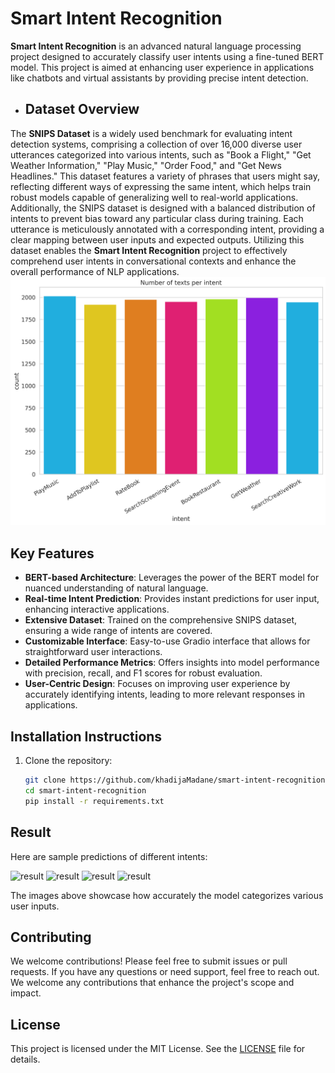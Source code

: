# Smart Intent Recognition

**Smart Intent Recognition** is an advanced natural language processing project designed to accurately classify user intents using a fine-tuned BERT model. This project is aimed at enhancing user experience in applications like chatbots and virtual assistants by providing precise intent detection.

- ## Dataset Overview

The **SNIPS Dataset** is a widely used benchmark for evaluating intent detection systems, comprising a collection of over 16,000 diverse user utterances categorized into various intents, such as "Book a Flight," "Get Weather Information," "Play Music," "Order Food," and "Get News Headlines." This dataset features a variety of phrases that users might say, reflecting different ways of expressing the same intent, which helps train robust models capable of generalizing well to real-world applications. Additionally, the SNIPS dataset is designed with a balanced distribution of intents to prevent bias toward any particular class during training. Each utterance is meticulously annotated with a corresponding intent, providing a clear mapping between user inputs and expected outputs. Utilizing this dataset enables the **Smart Intent Recognition** project to effectively comprehend user intents in conversational contexts and enhance the overall performance of NLP applications.
![dataset ](Images/dataset_presentation.png)


## Key Features

- **BERT-based Architecture**: Leverages the power of the BERT model for nuanced understanding of natural language.
- **Real-time Intent Prediction**: Provides instant predictions for user input, enhancing interactive applications.
- **Extensive Dataset**: Trained on the comprehensive SNIPS dataset, ensuring a wide range of intents are covered.
- **Customizable Interface**: Easy-to-use Gradio interface that allows for straightforward user interactions.
- **Detailed Performance Metrics**: Offers insights into model performance with precision, recall, and F1 scores for robust evaluation.
- **User-Centric Design**: Focuses on improving user experience by accurately identifying intents, leading to more relevant responses in applications.

## Installation Instructions

1. Clone the repository:
   ```bash
   git clone https://github.com/khadijaMadane/smart-intent-recognition.git
   cd smart-intent-recognition
   pip install -r requirements.txt

## Result
Here are sample predictions of different intents:

![result](Images/test1.png)
![result](Images/test2.png)
![result](Images/test3.png)
![result](Images/test4.png)

The images above showcase how accurately the model categorizes various user inputs.

## Contributing

We welcome contributions! Please feel free to submit issues or pull requests. If you have any questions or need support, feel free to reach out. We welcome any contributions that enhance the project's scope and impact.

## License

This project is licensed under the MIT License. See the [LICENSE](LICENSE) file for details.

